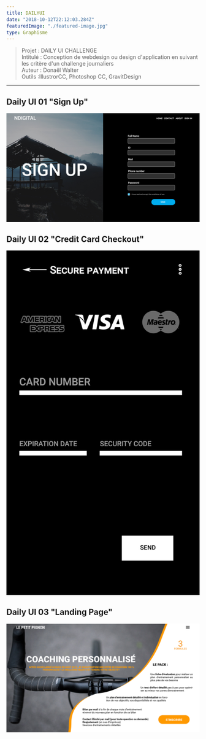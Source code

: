 ```yaml
---
title: DAILYUI
date: "2018-10-12T22:12:03.284Z"
featuredImage: "./featured-image.jpg"
type: Graphisme
---
```

>Projet : DAILY UI CHALLENGE<br>
>Intitulé : Conception de webdesign ou design d'application en suivant les critère d'un challenge journaliers<br>
>Auteur : Donaël Walter <br>
>Outils :IllustrorCC, Photoshop CC, GravitDesign<br>
----------------------------------------------------------
## Daily UI 01 "Sign Up"
![dailyUI001](./images/UI001.jpg)
## Daily UI 02 "Credit Card Checkout"
![dailyUI002](./images/UI002.jpg)
## Daily UI 03 "Landing Page"
![dailyUI003](./images/UI003.jpg)
